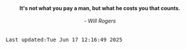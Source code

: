 
<div align="center"><b><span>It's not what you pay a man, but what he costs you that counts.</span></b><br><br><i> - Will Rogers</i></div>
<br><br><kbd>Last updated:Tue Jun 17 12:16:49 2025</kbd>